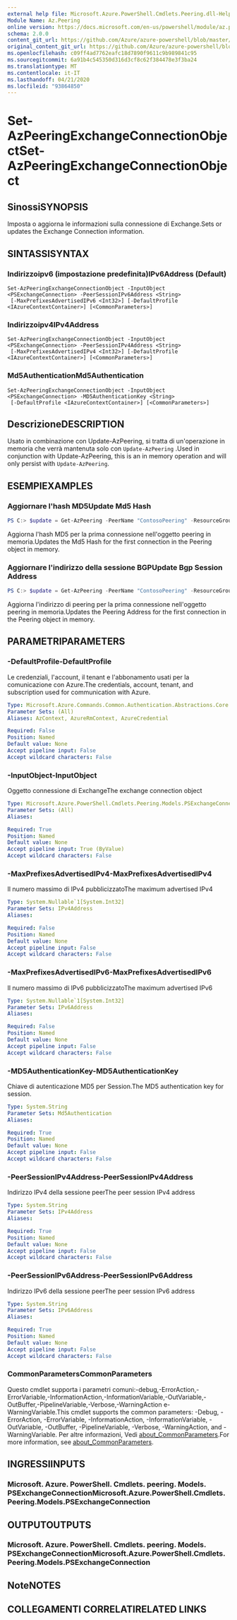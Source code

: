 ```yaml
---
external help file: Microsoft.Azure.PowerShell.Cmdlets.Peering.dll-Help.xml
Module Name: Az.Peering
online version: https://docs.microsoft.com/en-us/powershell/module/az.peering/set-azpeeringexchangeconnectionobject
schema: 2.0.0
content_git_url: https://github.com/Azure/azure-powershell/blob/master/src/Peering/Peering/help/Set-AzPeeringExchangeConnectionObject.md
original_content_git_url: https://github.com/Azure/azure-powershell/blob/master/src/Peering/Peering/help/Set-AzPeeringExchangeConnectionObject.md
ms.openlocfilehash: c09ff4ad7762eafc18d7890f9611c9b989841c95
ms.sourcegitcommit: 6a91b4c545350d316d3cf8c62f384478e3f3ba24
ms.translationtype: MT
ms.contentlocale: it-IT
ms.lasthandoff: 04/21/2020
ms.locfileid: "93864850"
---
```

# <span data-ttu-id="e0258-101">Set-AzPeeringExchangeConnectionObject</span><span class="sxs-lookup"><span data-stu-id="e0258-101">Set-AzPeeringExchangeConnectionObject</span></span>

## <span data-ttu-id="e0258-102">Sinossi</span><span class="sxs-lookup"><span data-stu-id="e0258-102">SYNOPSIS</span></span>
<span data-ttu-id="e0258-103">Imposta o aggiorna le informazioni sulla connessione di Exchange.</span><span class="sxs-lookup"><span data-stu-id="e0258-103">Sets or updates the Exchange Connection information.</span></span> 

## <span data-ttu-id="e0258-104">SINTASSI</span><span class="sxs-lookup"><span data-stu-id="e0258-104">SYNTAX</span></span>

### <span data-ttu-id="e0258-105">Indirizzoipv6 (impostazione predefinita)</span><span class="sxs-lookup"><span data-stu-id="e0258-105">IPv6Address (Default)</span></span>
```
Set-AzPeeringExchangeConnectionObject -InputObject <PSExchangeConnection> -PeerSessionIPv6Address <String>
 [-MaxPrefixesAdvertisedIPv6 <Int32>] [-DefaultProfile <IAzureContextContainer>] [<CommonParameters>]
```

### <span data-ttu-id="e0258-106">Indirizzoipv4</span><span class="sxs-lookup"><span data-stu-id="e0258-106">IPv4Address</span></span>
```
Set-AzPeeringExchangeConnectionObject -InputObject <PSExchangeConnection> -PeerSessionIPv4Address <String>
 [-MaxPrefixesAdvertisedIPv4 <Int32>] [-DefaultProfile <IAzureContextContainer>] [<CommonParameters>]
```

### <span data-ttu-id="e0258-107">Md5Authentication</span><span class="sxs-lookup"><span data-stu-id="e0258-107">Md5Authentication</span></span>
```
Set-AzPeeringExchangeConnectionObject -InputObject <PSExchangeConnection> -MD5AuthenticationKey <String>
 [-DefaultProfile <IAzureContextContainer>] [<CommonParameters>]
```

## <span data-ttu-id="e0258-108">Descrizione</span><span class="sxs-lookup"><span data-stu-id="e0258-108">DESCRIPTION</span></span>
<span data-ttu-id="e0258-109">Usato in combinazione con Update-AzPeering, si tratta di un'operazione in memoria che verrà mantenuta solo con `Update-AzPeering` .</span><span class="sxs-lookup"><span data-stu-id="e0258-109">Used in conjunction with Update-AzPeering, this is an in memory operation and will only persist with `Update-AzPeering`.</span></span> 

## <span data-ttu-id="e0258-110">ESEMPI</span><span class="sxs-lookup"><span data-stu-id="e0258-110">EXAMPLES</span></span>

### <span data-ttu-id="e0258-111">Aggiornare l'hash MD5</span><span class="sxs-lookup"><span data-stu-id="e0258-111">Update Md5 Hash</span></span>
```powershell
PS C:> $update = Get-AzPeering -PeerName "ContosoPeering" -ResourceGroupName rg1 | Set-AzPeeringExchangeConnectionObject -MD5AuthenticationKey $hash
```

<span data-ttu-id="e0258-112">Aggiorna l'hash MD5 per la prima connessione nell'oggetto peering in memoria.</span><span class="sxs-lookup"><span data-stu-id="e0258-112">Updates the Md5 Hash for the first connection in the Peering object in memory.</span></span> 

### <span data-ttu-id="e0258-113">Aggiornare l'indirizzo della sessione BGP</span><span class="sxs-lookup"><span data-stu-id="e0258-113">Update Bgp Session Address</span></span>
```powershell
PS C:> $update = Get-AzPeering -PeerName "ContosoPeering" -ResourceGroupName rg1 | Set-AzPeeringExchangeConnectionObject -PeerSessionIPv4Address "192.168.0.1" -MaxPrefixesAdvertisedIPv4 20000
```

<span data-ttu-id="e0258-114">Aggiorna l'indirizzo di peering per la prima connessione nell'oggetto peering in memoria.</span><span class="sxs-lookup"><span data-stu-id="e0258-114">Updates the Peering Address for the first connection in the Peering object in memory.</span></span> 

## <span data-ttu-id="e0258-115">PARAMETRI</span><span class="sxs-lookup"><span data-stu-id="e0258-115">PARAMETERS</span></span>

### <span data-ttu-id="e0258-116">-DefaultProfile</span><span class="sxs-lookup"><span data-stu-id="e0258-116">-DefaultProfile</span></span>
<span data-ttu-id="e0258-117">Le credenziali, l'account, il tenant e l'abbonamento usati per la comunicazione con Azure.</span><span class="sxs-lookup"><span data-stu-id="e0258-117">The credentials, account, tenant, and subscription used for communication with Azure.</span></span>

```yaml
Type: Microsoft.Azure.Commands.Common.Authentication.Abstractions.Core.IAzureContextContainer
Parameter Sets: (All)
Aliases: AzContext, AzureRmContext, AzureCredential

Required: False
Position: Named
Default value: None
Accept pipeline input: False
Accept wildcard characters: False
```

### <span data-ttu-id="e0258-118">-InputObject</span><span class="sxs-lookup"><span data-stu-id="e0258-118">-InputObject</span></span>
<span data-ttu-id="e0258-119">Oggetto connessione di Exchange</span><span class="sxs-lookup"><span data-stu-id="e0258-119">The exchange connection object</span></span>

```yaml
Type: Microsoft.Azure.PowerShell.Cmdlets.Peering.Models.PSExchangeConnection
Parameter Sets: (All)
Aliases:

Required: True
Position: Named
Default value: None
Accept pipeline input: True (ByValue)
Accept wildcard characters: False
```

### <span data-ttu-id="e0258-120">-MaxPrefixesAdvertisedIPv4</span><span class="sxs-lookup"><span data-stu-id="e0258-120">-MaxPrefixesAdvertisedIPv4</span></span>
<span data-ttu-id="e0258-121">Il numero massimo di IPv4 pubblicizzato</span><span class="sxs-lookup"><span data-stu-id="e0258-121">The maximum advertised IPv4</span></span>

```yaml
Type: System.Nullable`1[System.Int32]
Parameter Sets: IPv4Address
Aliases:

Required: False
Position: Named
Default value: None
Accept pipeline input: False
Accept wildcard characters: False
```

### <span data-ttu-id="e0258-122">-MaxPrefixesAdvertisedIPv6</span><span class="sxs-lookup"><span data-stu-id="e0258-122">-MaxPrefixesAdvertisedIPv6</span></span>
<span data-ttu-id="e0258-123">Il numero massimo di IPv6 pubblicizzato</span><span class="sxs-lookup"><span data-stu-id="e0258-123">The maximum advertised IPv6</span></span>

```yaml
Type: System.Nullable`1[System.Int32]
Parameter Sets: IPv6Address
Aliases:

Required: False
Position: Named
Default value: None
Accept pipeline input: False
Accept wildcard characters: False
```

### <span data-ttu-id="e0258-124">-MD5AuthenticationKey</span><span class="sxs-lookup"><span data-stu-id="e0258-124">-MD5AuthenticationKey</span></span>
<span data-ttu-id="e0258-125">Chiave di autenticazione MD5 per Session.</span><span class="sxs-lookup"><span data-stu-id="e0258-125">The MD5 authentication key for session.</span></span>

```yaml
Type: System.String
Parameter Sets: Md5Authentication
Aliases:

Required: True
Position: Named
Default value: None
Accept pipeline input: False
Accept wildcard characters: False
```

### <span data-ttu-id="e0258-126">-PeerSessionIPv4Address</span><span class="sxs-lookup"><span data-stu-id="e0258-126">-PeerSessionIPv4Address</span></span>
<span data-ttu-id="e0258-127">Indirizzo IPv4 della sessione peer</span><span class="sxs-lookup"><span data-stu-id="e0258-127">The peer session IPv4 address</span></span>

```yaml
Type: System.String
Parameter Sets: IPv4Address
Aliases:

Required: True
Position: Named
Default value: None
Accept pipeline input: False
Accept wildcard characters: False
```

### <span data-ttu-id="e0258-128">-PeerSessionIPv6Address</span><span class="sxs-lookup"><span data-stu-id="e0258-128">-PeerSessionIPv6Address</span></span>
<span data-ttu-id="e0258-129">Indirizzo IPv6 della sessione peer</span><span class="sxs-lookup"><span data-stu-id="e0258-129">The peer session IPv6 address</span></span>

```yaml
Type: System.String
Parameter Sets: IPv6Address
Aliases:

Required: True
Position: Named
Default value: None
Accept pipeline input: False
Accept wildcard characters: False
```

### <span data-ttu-id="e0258-130">CommonParameters</span><span class="sxs-lookup"><span data-stu-id="e0258-130">CommonParameters</span></span>
<span data-ttu-id="e0258-131">Questo cmdlet supporta i parametri comuni:-debug,-ErrorAction,-ErrorVariable,-InformationAction,-InformationVariable,-OutVariable,-OutBuffer,-PipelineVariable,-Verbose,-WarningAction e-WarningVariable.</span><span class="sxs-lookup"><span data-stu-id="e0258-131">This cmdlet supports the common parameters: -Debug, -ErrorAction, -ErrorVariable, -InformationAction, -InformationVariable, -OutVariable, -OutBuffer, -PipelineVariable, -Verbose, -WarningAction, and -WarningVariable.</span></span> <span data-ttu-id="e0258-132">Per altre informazioni, Vedi [about_CommonParameters](http://go.microsoft.com/fwlink/?LinkID=113216).</span><span class="sxs-lookup"><span data-stu-id="e0258-132">For more information, see [about_CommonParameters](http://go.microsoft.com/fwlink/?LinkID=113216).</span></span>

## <span data-ttu-id="e0258-133">INGRESSI</span><span class="sxs-lookup"><span data-stu-id="e0258-133">INPUTS</span></span>

### <span data-ttu-id="e0258-134">Microsoft. Azure. PowerShell. Cmdlets. peering. Models. PSExchangeConnection</span><span class="sxs-lookup"><span data-stu-id="e0258-134">Microsoft.Azure.PowerShell.Cmdlets.Peering.Models.PSExchangeConnection</span></span>

## <span data-ttu-id="e0258-135">OUTPUT</span><span class="sxs-lookup"><span data-stu-id="e0258-135">OUTPUTS</span></span>

### <span data-ttu-id="e0258-136">Microsoft. Azure. PowerShell. Cmdlets. peering. Models. PSExchangeConnection</span><span class="sxs-lookup"><span data-stu-id="e0258-136">Microsoft.Azure.PowerShell.Cmdlets.Peering.Models.PSExchangeConnection</span></span>

## <span data-ttu-id="e0258-137">Note</span><span class="sxs-lookup"><span data-stu-id="e0258-137">NOTES</span></span>

## <span data-ttu-id="e0258-138">COLLEGAMENTI CORRELATI</span><span class="sxs-lookup"><span data-stu-id="e0258-138">RELATED LINKS</span></span>
